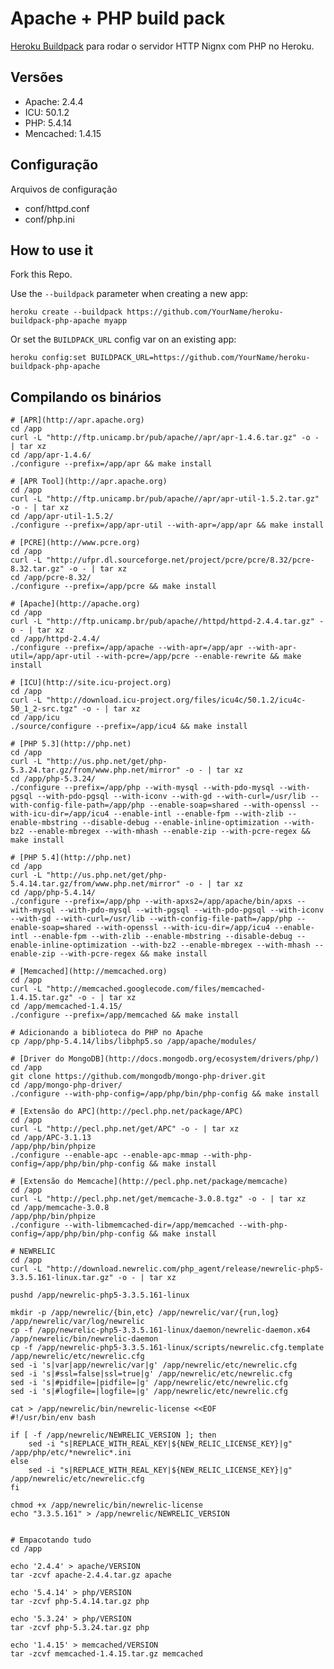 Apache + PHP build pack
========================

[Heroku Buildpack](http://devcenter.heroku.com/articles/buildpacks) para rodar o servidor HTTP Nignx com PHP no Heroku.

Versões
--------

* Apache: 2.4.4
* ICU: 50.1.2
* PHP: 5.4.14
* Mencached: 1.4.15

Configuração
-------------

Arquivos de configuração

* conf/httpd.conf
* conf/php.ini

How to use it
-------------

Fork this Repo.

Use the `--buildpack` parameter when creating a new app:

```
heroku create --buildpack https://github.com/YourName/heroku-buildpack-php-apache myapp
```
Or set the `BUILDPACK_URL` config var on an existing app:

```
heroku config:set BUILDPACK_URL=https://github.com/YourName/heroku-buildpack-php-apache
```


Compilando os binários
------------------

    # [APR](http://apr.apache.org)
    cd /app
    curl -L "http://ftp.unicamp.br/pub/apache//apr/apr-1.4.6.tar.gz" -o - | tar xz
    cd /app/apr-1.4.6/
    ./configure --prefix=/app/apr && make install

    # [APR Tool](http://apr.apache.org)
    cd /app
    curl -L "http://ftp.unicamp.br/pub/apache//apr/apr-util-1.5.2.tar.gz" -o - | tar xz
    cd /app/apr-util-1.5.2/
    ./configure --prefix=/app/apr-util --with-apr=/app/apr && make install

    # [PCRE](http://www.pcre.org)
    cd /app
    curl -L "http://ufpr.dl.sourceforge.net/project/pcre/pcre/8.32/pcre-8.32.tar.gz" -o - | tar xz
    cd /app/pcre-8.32/
    ./configure --prefix=/app/pcre && make install

    # [Apache](http://apache.org)
    cd /app
    curl -L "http://ftp.unicamp.br/pub/apache//httpd/httpd-2.4.4.tar.gz" -o - | tar xz
    cd /app/httpd-2.4.4/
    ./configure --prefix=/app/apache --with-apr=/app/apr --with-apr-util=/app/apr-util --with-pcre=/app/pcre --enable-rewrite && make install

    # [ICU](http://site.icu-project.org)
    cd /app  
    curl -L "http://download.icu-project.org/files/icu4c/50.1.2/icu4c-50_1_2-src.tgz" -o - | tar xz
    cd /app/icu
    ./source/configure --prefix=/app/icu4 && make install

    # [PHP 5.3](http://php.net)
    cd /app
    curl -L "http://us.php.net/get/php-5.3.24.tar.gz/from/www.php.net/mirror" -o - | tar xz
    cd /app/php-5.3.24/
    ./configure --prefix=/app/php --with-mysql --with-pdo-mysql --with-pgsql --with-pdo-pgsql --with-iconv --with-gd --with-curl=/usr/lib --with-config-file-path=/app/php --enable-soap=shared --with-openssl --with-icu-dir=/app/icu4 --enable-intl --enable-fpm --with-zlib --enable-mbstring --disable-debug --enable-inline-optimization --with-bz2 --enable-mbregex --with-mhash --enable-zip --with-pcre-regex && make install

    # [PHP 5.4](http://php.net)
    cd /app
    curl -L "http://us.php.net/get/php-5.4.14.tar.gz/from/www.php.net/mirror" -o - | tar xz
    cd /app/php-5.4.14/
    ./configure --prefix=/app/php --with-apxs2=/app/apache/bin/apxs --with-mysql --with-pdo-mysql --with-pgsql --with-pdo-pgsql --with-iconv --with-gd --with-curl=/usr/lib --with-config-file-path=/app/php --enable-soap=shared --with-openssl --with-icu-dir=/app/icu4 --enable-intl --enable-fpm --with-zlib --enable-mbstring --disable-debug --enable-inline-optimization --with-bz2 --enable-mbregex --with-mhash --enable-zip --with-pcre-regex && make install

    # [Memcached](http://memcached.org)
    cd /app
    curl -L "http://memcached.googlecode.com/files/memcached-1.4.15.tar.gz" -o - | tar xz
    cd /app/memcached-1.4.15/
    ./configure --prefix=/app/memcached && make install

    # Adicionando a biblioteca do PHP no Apache
    cp /app/php-5.4.14/libs/libphp5.so /app/apache/modules/

    # [Driver do MongoDB](http://docs.mongodb.org/ecosystem/drivers/php/)
    cd /app
    git clone https://github.com/mongodb/mongo-php-driver.git
    cd /app/mongo-php-driver/
    ./configure --with-php-config=/app/php/bin/php-config && make install

    # [Extensão do APC](http://pecl.php.net/package/APC)
    cd /app
    curl -L "http://pecl.php.net/get/APC" -o - | tar xz
    cd /app/APC-3.1.13
    /app/php/bin/phpize
    ./configure --enable-apc --enable-apc-mmap --with-php-config=/app/php/bin/php-config && make install

    # [Extensão do Memcache](http://pecl.php.net/package/memcache)
    cd /app
    curl -L "http://pecl.php.net/get/memcache-3.0.8.tgz" -o - | tar xz
    cd /app/memcache-3.0.8
    /app/php/bin/phpize
    ./configure --with-libmemcached-dir=/app/memcached --with-php-config=/app/php/bin/php-config && make install

    # NEWRELIC
    cd /app
    curl -L "http://download.newrelic.com/php_agent/release/newrelic-php5-3.3.5.161-linux.tar.gz" -o - | tar xz

    pushd /app/newrelic-php5-3.3.5.161-linux

    mkdir -p /app/newrelic/{bin,etc} /app/newrelic/var/{run,log} /app/newrelic/var/log/newrelic
    cp -f /app/newrelic-php5-3.3.5.161-linux/daemon/newrelic-daemon.x64 /app/newrelic/bin/newrelic-daemon
    cp -f /app/newrelic-php5-3.3.5.161-linux/scripts/newrelic.cfg.template /app/newrelic/etc/newrelic.cfg
    sed -i 's|var|app/newrelic/var|g' /app/newrelic/etc/newrelic.cfg
    sed -i 's|#ssl=false|ssl=true|g' /app/newrelic/etc/newrelic.cfg
    sed -i 's|#pidfile=|pidfile=|g' /app/newrelic/etc/newrelic.cfg
    sed -i 's|#logfile=|logfile=|g' /app/newrelic/etc/newrelic.cfg

    cat > /app/newrelic/bin/newrelic-license <<EOF
    #!/usr/bin/env bash

    if [ -f /app/newrelic/NEWRELIC_VERSION ]; then
        sed -i "s|REPLACE_WITH_REAL_KEY|${NEW_RELIC_LICENSE_KEY}|g" /app/php/etc/*newrelic*.ini
    else
        sed -i "s|REPLACE_WITH_REAL_KEY|${NEW_RELIC_LICENSE_KEY}|g" /app/newrelic/etc/newrelic.cfg
    fi

    chmod +x /app/newrelic/bin/newrelic-license
    echo "3.3.5.161" > /app/newrelic/NEWRELIC_VERSION


    # Empacotando tudo
    cd /app

    echo '2.4.4' > apache/VERSION
    tar -zcvf apache-2.4.4.tar.gz apache

    echo '5.4.14' > php/VERSION
    tar -zcvf php-5.4.14.tar.gz php

    echo '5.3.24' > php/VERSION
    tar -zcvf php-5.3.24.tar.gz php

    echo '1.4.15' > memcached/VERSION
    tar -zcvf memcached-1.4.15.tar.gz memcached
